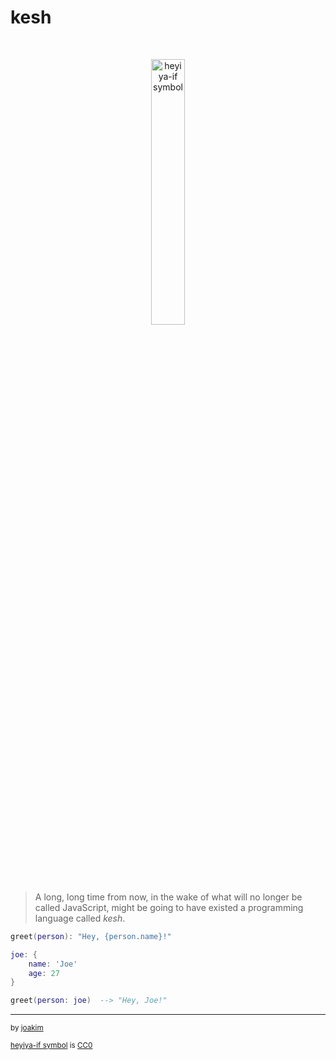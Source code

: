 # kesh

<p>&nbsp;</p>
<p align="center" width="100%"><img width="33%" alt="heyiya-if symbol" src="https://upload.wikimedia.org/wikipedia/commons/c/c2/Double_spirale.svg"></p>
<p>&nbsp;</p>

> A long, long time from now, in the wake of what will no longer be called JavaScript, might be going to have existed a programming language called _kesh_.


```lua
greet(person): "Hey, {person.name}!"

joe: {
    name: 'Joe'
    age: 27
}

greet(person: joe)  --> "Hey, Joe!"
```

---

<sub>by [joakim](https://github.com/joakim/)</sub>

<sup>[heyiya-if symbol](https://commons.wikimedia.org/wiki/File:Double_spirale.svg) is [CC0](https://creativecommons.org/publicdomain/zero/1.0/)</sup>
